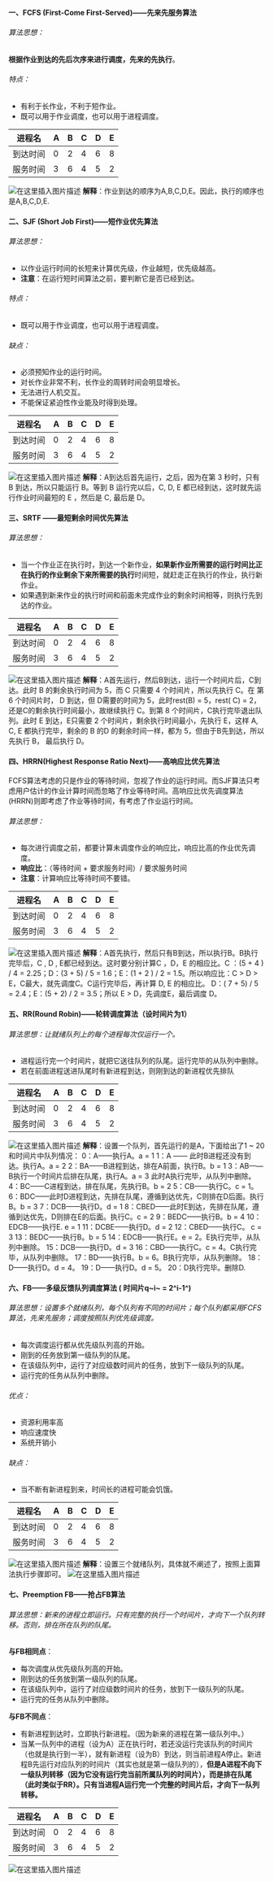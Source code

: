 ﻿#### 一、FCFS (First-Come First-Served)——先来先服务算法
###### 算法思想：
**根据作业到达的先后次序来进行调度，先来的先执行**。
###### 特点：
 - 有利于长作业，不利于短作业。
 - 既可以用于作业调度，也可以用于进程调度。

|进程名|A  | B|C  | D|E  | 
|--|--|--|--|--|--|
| 到达时间 |0  |2  |4  |6 | 8 |
| 服务时间 |3  |6  |4  |5 | 2 |

![在这里插入图片描述](https://img-blog.csdnimg.cn/20191027122818486.png)
**解释**：作业到达的顺序为A,B,C,D,E。因此，执行的顺序也是A,B,C,D,E.
#### 二、SJF (Short Job First)——短作业优先算法
###### 算法思想：

 - 以作业运行时间的长短来计算优先级，作业越短，优先级越高。
 - **注意**：在运行短时间算法之前，要判断它是否已经到达。
###### 特点：
 - 既可以用于作业调度，也可以用于进程调度。
###### 缺点：
 - 必须预知作业的运行时间。
 - 对长作业非常不利，长作业的周转时间会明显增长。
 - 无法进行人机交互。
 - 不能保证紧迫性作业能及时得到处理。

|进程名|A  | B|C  | D|E  | 
|--|--|--|--|--|--|
| 到达时间 |0  |2  |4  |6 | 8 |
| 服务时间 |3  |6  |4  |5 | 2 |

![在这里插入图片描述](https://img-blog.csdnimg.cn/20191027130201529.png)
**解释**：A到达后首先运行，之后，因为在第 3 秒时，只有 B 到达，所以只能运行 B。等到 B 运行完以后，C, D, E 都已经到达，这时就先运行作业时间最短的 E ，然后是 C,  最后是 D。

#### 三、SRTF ——最短剩余时间优先算法
###### 算法思想：

 - 当一个作业正在执行时，到达一个新作业，**如果新作业所需要的运行时间比正在执行的作业剩余下来所需要的执行**时间短，就赶走正在执行的作业，执行新作业。
 - 如果遇到新来作业的执行时间和前面未完成作业的剩余时间相等，则执行先到达的作业。

|进程名|A  | B|C  | D|E  | 
|--|--|--|--|--|--|
| 到达时间 |0  |2  |4  |6 | 8 |
| 服务时间 |3  |6  |4  |5 | 2 |

![在这里插入图片描述](https://img-blog.csdnimg.cn/20191027125222127.png)
**解释**：A首先运行，然后B到达，运行一个时间片后，C到达。此时 B 的剩余执行时间为 5，而 C 只需要 4 个时间片，所以先执行 C。在 第 6 个时间片时， D 到达，但 D需要的时间为 5，此时rest(B) = 5，rest( C) = 2，还是C的剩余执行时间最小，故继续执行 C。到第 8 个时间片，C执行完毕退出队列。此时 E 到达，E只需要 2 个时间片，剩余执行时间最小，先执行 E，这样 A, C, E 都执行完毕，剩余的 B 的D 的剩余时间一样，都为 5，但由于B先到达，所以先执行 B， 最后执行 D。

#### 四、HRRN(Highest Response Ratio Next)——高响应比优先算法
FCFS算法考虑的只是作业的等待时间，忽视了作业的运行时间。而SJF算法只考虑用户估计的作业计算时间而忽略了作业等待时间。高响应比优先调度算法(HRRN)则即考虑了作业等待时间，有考虑了作业运行时间。
###### 算法思想：

 - 每次进行调度之前，都要计算未调度作业的响应比，响应比高的作业优先调度。
 - **响应比**：（等待时间  + 要求服务时间）/ 要求服务时间 
 - **注意**：计算响应比等待时间不要错。

|进程名|A  | B|C  | D|E  | 
|--|--|--|--|--|--|
| 到达时间 |0  |2  |4  |6 | 8 |
| 服务时间 |3  |6  |4  |5 | 2 |

![在这里插入图片描述](https://img-blog.csdnimg.cn/20191027132640206.png)
**解释**：A首先执行，然后只有B到达，所以执行B。B执行完毕后，C , D , E都已经到达。这时要分别计算C ，D，E 的相应比。C ：(5 + 4 ) / 4 = 2.25；D：(3 + 5) / 5 = 1.6；E：(1 + 2 ) / 2 = 1.5。所以响应比：C > D > E，C最大，就先调度C。C运行完毕后，再计算 D, E 的相应比。 D：( 7 + 5) / 5 = 2.4；E：(5 + 2) / 2 = 3.5；所以 E > D，先调度E，最后调度 D。
#### 五、RR(Round Robin)——轮转调度算法（设时间片为1）
###### 算法思想：让就绪队列上的每个进程每次仅运行一个。

 - 进程运行完一个时间片，就把它送往队列的队尾。运行完毕的从队列中删除。
 - 若在前面进程送进队尾时有新进程到达，则刚到达的新进程优先排队

|进程名|A  | B|C  | D|E  | 
|--|--|--|--|--|--|
| 到达时间 |0  |2  |4  |6 | 8 |
| 服务时间 |3  |6  |4  |5 | 2 |

![在这里插入图片描述](https://img-blog.csdnimg.cn/20191027141635113.png)
**解释**：设置一个队列，首先运行的是A，下面给出了1 ~ 20 和时间片中队列情况：
0：A——执行A。a = 1
1：A   —— 此时B进程还没有到达。执行A。a = 2
2：BA——B进程到达，排在A前面，执行B。b = 1
3：AB——B执行一个时间片后排在队尾，执行A。a = 3  此时A执行完毕，从队列中删除。
4：BC——C进程到达，排在队尾，先执行B。b = 2
5：CB——执行C。c = 1。
6：BDC——此时D进程到达，先排在队尾，遵循到达优先，C则排在D后面。执行B。b = 3
7：DCB——执行D。d = 1
8：CBED——此时E到达，先排在队尾，遵循到达优先，D则排在E的后面。执行C。c = 2
9：BEDC——执行B。b = 4
10：EDCB——执行E. e = 1
11：DCBE——执行D。d = 2
12：CBED——执行C。 c = 3
13：BEDC——执行B。b = 5
14：EDCB——执行E。e = 2。E执行完毕，从队列中删除。
15：DCB——执行D。d = 3
16：CBD——执行C。c = 4。C执行完毕，从队列中删除。
17：BD——执行B。b = 6。B执行完毕，从队列删除。
18：D——执行D。d = 4。
19：D——执行D。d = 5。
20：D执行完毕。删除D.
#### 六、FB——多级反馈队列调度算法 ( 时间片q~i~ = 2^i-1^)
###### 算法思想：设置多个就绪队列，每个队列有不同的时间片；每个队列都采用FCFS算法，先来先服务；调度按照队列优先级调度。
 - 每次调度运行都从优先级队列高的开始。
 - 刚到的任务放到第一级队列的队尾。
 - 在该级队列中，运行了对应级数时间片的任务，放到下一级队列的队尾。
 - 运行完的任务从队列中删除。
###### 优点：
 - 资源利用率高
 - 响应速度快
 - 系统开销小
###### 缺点：
 - 当不断有新进程到来，时间长的进程可能会饥饿。

|进程名|A  | B|C  | D|E  | 
|--|--|--|--|--|--|
| 到达时间 |0  |2  |4  |6 | 8 |
| 服务时间 |3  |6  |4  |5 | 2 |

![在这里插入图片描述](https://img-blog.csdnimg.cn/20191027144506956.png)
**解释**：设置三个就绪队列，具体就不阐述了，按照上面算法执行步骤即可。
![在这里插入图片描述](https://img-blog.csdnimg.cn/20191223203945899.jpg)
#### 七、Preemption FB——抢占FB算法
###### 算法思想：新来的进程立即运行。只有完整的执行一个时间片，才向下一个队列转移。否则，排在所在队列的队尾。
**与FB相同点**：
 - 每次调度从优先级队列高的开始。
 - 刚到达的任务放到第一级队列的队尾。
 -  在该级队列中，运行了对应级数时间片的任务，放到下一级队列的队尾。
 - 运行完的任务从队列中删除。

**与FB不同点**：

 - 有新进程到达时，立即执行新进程。（因为新来的进程在第一级队列中。）
 - 当某一队列中的进程（设为A）正在执行时，若还没运行完该队列的时间片（也就是执行到一半），就有新进程（设为B）到达，则当前进程A停止。新进程B先运行对应队列的时间片（其实也就是第一级队列的），**但是A进程不向下一级队列转移（因为它没有运行完当前所属队列的时间片），而是排在队尾（此时类似于RR）。只有当进程A运行完一个完整的时间片后，才向下一队列转移。**

|进程名|A  | B|C  | D|E  | 
|--|--|--|--|--|--|
| 到达时间 |0  |2  |4  |6 | 8 |
| 服务时间 |3  |6  |4  |5 | 2 |

![在这里插入图片描述](https://img-blog.csdnimg.cn/20191027150620758.png)
